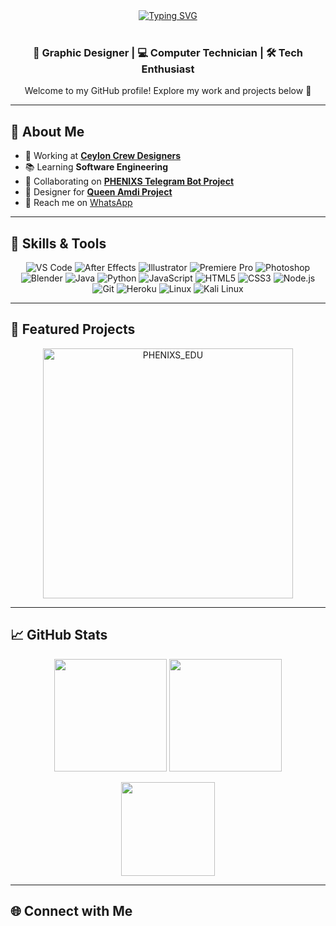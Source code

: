 <div align="center">
  <a href="https://git.io/typing-svg">
    <img src="https://readme-typing-svg.demolab.com?font=Fira+Code&weight=700&size=24&pause=1000&color=FF0000&background=FFFFFF00&vCenter=true&width=750&lines=I+AM+DINA+%7C+WELCOME+TO+MY+PROFILE;Owner+of+Ceylon+Crew+Designers;Graphic+Designer+%7C+Computer+Technician;Queen+Amdi+Graphic+Designer+%F0%9F%91%91" alt="Typing SVG" />
  </a>
</div>

<br>

<div align="center">
  <h3>🎨 Graphic Designer | 💻 Computer Technician | 🛠 Tech Enthusiast</h3>
  <p>Welcome to my GitHub profile! Explore my work and projects below 🚀</p>
</div>

---

## 👤 About Me

- 🔭 Working at **[Ceylon Crew Designers](https://ceyloncrewofc.tk)**
- 📚 Learning **Software Engineering**
- 🤝 Collaborating on **[PHENIXS Telegram Bot Project](https://github.com/Dinaaofficial/PHENIXS_EDU)**
- 🎨 Designer for **[Queen Amdi Project](https://www.amdaniwasa.com)**
- 📱 Reach me on [WhatsApp](https://wa.me/+94703178336)

---

## 🧠 Skills & Tools

<p align="center">
  <img src="https://img.icons8.com/color/48/000000/visual-studio-code-2019.png" title="VS Code"/>
  <img src="https://img.icons8.com/color/48/000000/adobe-after-effects.png" title="After Effects"/>
  <img src="https://img.icons8.com/color/48/000000/adobe-illustrator--v1.png" title="Illustrator"/>
  <img src="https://img.icons8.com/fluency/48/000000/adobe-premiere-pro.png" title="Premiere Pro"/>
  <img src="https://img.icons8.com/color/48/000000/adobe-photoshop.png" title="Photoshop"/>
  <img src="https://img.icons8.com/color/48/000000/blender-3d.png" title="Blender"/>
  <img src="https://img.icons8.com/color/48/000000/java-coffee-cup-logo--v1.png" title="Java"/>
  <img src="https://img.icons8.com/color/48/000000/python.png" title="Python"/>
  <img src="https://img.icons8.com/color/48/000000/javascript.png" title="JavaScript"/>
  <img src="https://img.icons8.com/color/48/000000/html-5.png" title="HTML5"/>
  <img src="https://img.icons8.com/color/48/000000/css3.png" title="CSS3"/>
  <img src="https://img.icons8.com/fluency/48/000000/node-js.png" title="Node.js"/>
  <img src="https://img.icons8.com/color/48/000000/git.png" title="Git"/>
  <img src="https://img.icons8.com/color/48/000000/heroku.png" title="Heroku"/>
  <img src="https://img.icons8.com/color/48/000000/linux--v1.png" title="Linux"/>
  <img src="https://img.icons8.com/color/48/000000/kali-linux.png" title="Kali Linux"/>
</p>

---

## 💼 Featured Projects

<p align="center">
  <a href="https://github.com/Dinaaofficial/PHENIXS_EDU">
    <img width="400" src="https://denvercoder1-github-readme-stats.vercel.app/api/pin/?username=Dinaaofficial&repo=PHENIXS_EDU&theme=highcontrast&bg_color=1F222E&title_color=CEFF00&icon_color=F8D866&hide_border=false&show_icons=true" alt="PHENIXS_EDU" />
  </a>
</p>

---

## 📈 GitHub Stats

<p align="center">
  <img src="https://github-readme-stats.vercel.app/api?username=Dinaaofficial&show_icons=true&theme=radical&count_private=true" height="180"/>
  <img src="https://github-readme-streak-stats.herokuapp.com/?user=Dinaaofficial&theme=radical" height="180"/>
</p>

<p align="center">
  <img src="https://github-readme-stats.vercel.app/api/top-langs/?username=Dinaaofficial&layout=compact&theme=radical" height="150"/>
</p>

---

## 🌐 Connect with Me

<p align="center">
  <a href="https://dinaa
